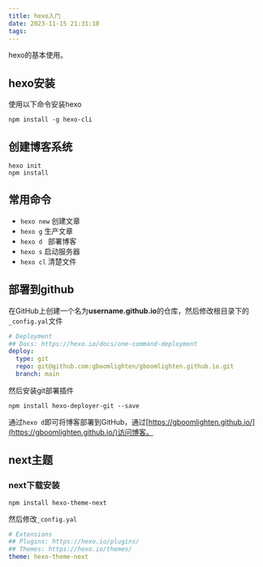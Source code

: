 ```yaml
---
title: hexo入门
date: 2023-11-15 21:31:10
tags:
---
```


hexo的基本使用。

<!--more-->

## hexo安装

使用以下命令安装hexo

```
npm install -g hexo-cli
```

## 创建博客系统

```
hexo init
npm install
```

## 常用命令

- `hexo new` 创建文章
- `hexo g` 生产文章
- `hexo d ` 部署博客
- `hexo s` 启动服务器
- `hexo cl` 清楚文件

## 部署到github

在GitHub上创建一个名为**username.github.io**的仓库，然后修改根目录下的`_config.yal`文件

```yaml
# Deployment
## Docs: https://hexo.io/docs/one-command-deployment
deploy:
  type: git
  repo: git@github.com:gboomlighten/gboomlighten.github.io.git
  branch: main  
```

然后安装git部署插件

```
npm install hexo-deployer-git --save
```

通过`hexo d`即可将博客部署到GitHub，通过[https://gboomlighten.github.io/](https://gboomlighten.github.io/)访问博客。

## next主题

### next下载安装

```
npm install hexo-theme-next
```

然后修改`_config.yal`

```yaml
# Extensions
## Plugins: https://hexo.io/plugins/
## Themes: https://hexo.io/themes/
theme: hexo-theme-next
```

